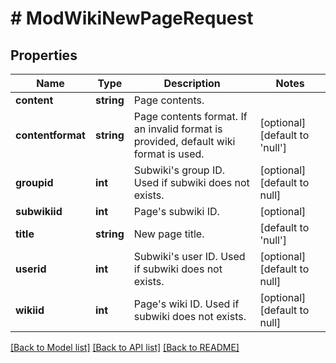 # # ModWikiNewPageRequest

## Properties

Name | Type | Description | Notes
------------ | ------------- | ------------- | -------------
**content** | **string** | Page contents. |
**contentformat** | **string** | Page contents format. If an invalid format is provided, default                     wiki format is used. | [optional] [default to 'null']
**groupid** | **int** | Subwiki&#39;s group ID. Used if subwiki does not exists. | [optional] [default to null]
**subwikiid** | **int** | Page&#39;s subwiki ID. | [optional]
**title** | **string** | New page title. | [default to 'null']
**userid** | **int** | Subwiki&#39;s user ID. Used if subwiki does not exists. | [optional] [default to null]
**wikiid** | **int** | Page&#39;s wiki ID. Used if subwiki does not exists. | [optional] [default to null]

[[Back to Model list]](../../README.md#models) [[Back to API list]](../../README.md#endpoints) [[Back to README]](../../README.md)
